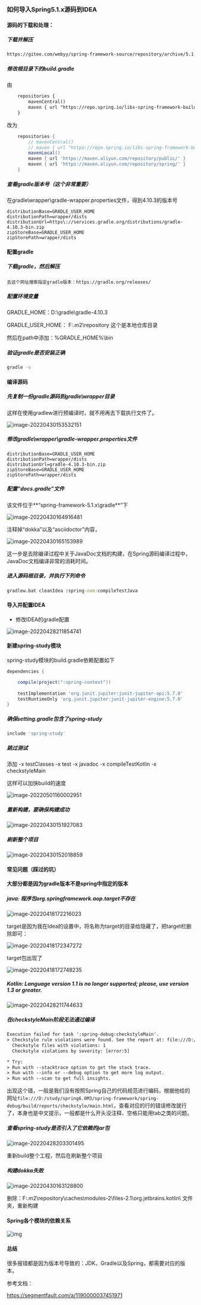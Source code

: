 ### 如何导入Spring5.1.x源码到IDEA

#### 源码的下载和处理：

##### 下载并解压

```txt
https://gitee.com/wmbyy/spring-framework-source/repository/archive/5.1.x
```

##### 修改根目录下的build.gradle

由

```xml
	repositories {
		mavenCentral()
		maven { url "https://repo.spring.io/libs-spring-framework-build" }
	}
```

改为

```groovy
	repositories {
		// mavenCentral()
		// maven { url "https://repo.spring.io/libs-spring-framework-build" }
		mavenLocal()
		maven { url 'https://maven.aliyun.com/repository/public/' }
        maven { url 'https://maven.aliyun.com/repository/spring/' }
	}
```

##### 查看gradle版本号（这个非常重要）

在gradle\wrapper\gradle-wrapper.properties文件，得到4.10.3的版本号

```properties
distributionBase=GRADLE_USER_HOME
distributionPath=wrapper/dists
distributionUrl=https\://services.gradle.org/distributions/gradle-4.10.3-bin.zip
zipStoreBase=GRADLE_USER_HOME
zipStorePath=wrapper/dists
```

#### 配置gradle

##### 下载gradle，然后解压

```
去这个网址搜索指定gradle版本：https://gradle.org/releases/
```

##### 配置环境变量

GRADLE_HOME：D:\gradle\gradle-4.10.3

GRADLE_USER_HOME： F:\.m2\repository   这个是本地仓库目录

然后在path中添加：%GRADLE_HOME%\bin

##### 验证gradle是否安装正确

```cmd
gradle -v
```

#### 编译源码

##### 先复制一份gradle源码到gradle\wrapper目录

这样在使用gradlew进行预编译时，就不用再去下载执行文件了。

![image-20220430153532151](https://gitee.com/wmbyy/typora_pictures/raw/master/pictures/image-20220430153532151.png)

##### 修改gradle\wrapper\gradle-wrapper.properties文件

```properties
distributionBase=GRADLE_USER_HOME
distributionPath=wrapper/dists
distributionUrl=gradle-4.10.3-bin.zip
zipStoreBase=GRADLE_USER_HOME
zipStorePath=wrapper/dists
```

##### 配置“docs.gradle”文件

该文件位于**“spring-framework-5.1.x\gradle**”下

![image-20220430164916481](F:\assets\image-20220430164916481.png)

注释掉“dokka”以及“asciidoctor”内容，

![image-20220430165153989](https://gitee.com/wmbyy/typora_pictures/raw/master/pictures/image-20220430165153989.png)

这一步是去除编译过程中关于JavaDoc文档的构建，在Spring源码编译过程中，JavaDoc文档编译非常的消耗时间。

##### 进入源码根目录，并执行下列命令

```cmd
gradlew.bat cleanIdea :spring-oxm:compileTestJava
```

#### 导入并配置IDEA

* 修改IDEA的gradle配置

![image-20220428211854741](https://gitee.com/wmbyy/typora_pictures/raw/master/pictures/image-20220428211854741.png)

#### 新建spring-study模块

spring-study模块的build.gradle依赖配置如下

```groovy
dependencies {

    compile(project(":spring-context"))
    
    testImplementation 'org.junit.jupiter:junit-jupiter-api:5.7.0'
    testRuntimeOnly 'org.junit.jupiter:junit-jupiter-engine:5.7.0'
}
```

##### 确保setting.gradle包含了spring-study

```groovy
include 'spring-study'
```

##### 跳过测试

添加 -x testClasses -x test -x javadoc -x compileTestKotlin -x checkstyleMain

这样可以加快build的速度

![image-20220501160002951](https://gitee.com/wmbyy/typora_pictures/raw/master/pictures/image-20220501160002951.png)

##### 重新构建，要确保构建成功

![image-20220430151927083](https://gitee.com/wmbyy/typora_pictures/raw/master/pictures/image-20220430151927083.png)

##### 刷新整个项目

![image-20220430152018859](https://gitee.com/wmbyy/typora_pictures/raw/master/pictures/image-20220430152018859.png)

#### 常见问题（踩过的坑）

**大部分都是因为gradle版本不是spring中指定的版本**

##### java: 程序包org.springframework.aop.target不存在

![image-20220418172216023](https://gitee.com/wmbyy/typora_pictures/raw/master/pictures/image-20220418172216023.png)

target是因为我在Idea的设置中，将名称为target的目录给隐藏了，把target栏删除即可：

![image-20220418172347272](https://gitee.com/wmbyy/typora_pictures/raw/master/pictures/image-20220418172347272.png)

target包出现了

![image-20220418172748235](https://gitee.com/wmbyy/typora_pictures/raw/master/pictures/image-20220418172748235.png)

##### Kotlin: Language version 1.1 is no longer supported; please, use version 1.3 or greater.

![image-20220428211744633](https://gitee.com/wmbyy/typora_pictures/raw/master/pictures/image-20220428211744633.png)



##### 在checkstyleMain阶段无法通过编译

```txt
Execution failed for task ':spring-debug:checkstyleMain'.
> Checkstyle rule violations were found. See the report at: file:///D:/study/spring6.0M3/spring-framework/spring-debug/build/reports/checkstyle/main.html
  Checkstyle files with violations: 1
  Checkstyle violations by severity: [error:5]

* Try:
> Run with --stacktrace option to get the stack trace.
> Run with --info or --debug option to get more log output.
> Run with --scan to get full insights.
```

出现这个错，一般是我们没有按照Spring自己的代码规范进行编码，根据他给的网址`file:///D:/study/spring6.0M3/spring-framework/spring-debug/build/reports/checkstyle/main.html`，查看对应的行的错误修改就行了，本身也是中文提示，一般都是什么开头没注释、空格只能用tab之类的问题。

##### 查看spring-study是否引入了它依赖的jar包

![image-20220428203301495](https://gitee.com/wmbyy/typora_pictures/raw/master/pictures/image-20220428203301495.png)

重新build整个工程，然后在刷新整个项目

##### 构建dokka失败

![image-20220430163128800](https://gitee.com/wmbyy/typora_pictures/raw/master/pictures/image-20220430163128800.png)

删除：F:\.m2\repository\caches\modules-2\files-2.1\org.jetbrains.kotlin\ 文件夹，重新构建

#### Spring各个模块的依赖关系

![img](https://img2020.cnblogs.com/blog/572188/202101/572188-20210106093153235-975601605.png)

#### 总结

很多报错都是因为版本号导致的：JDK、Gradle以及Spring，都需要对应的版本。



参考文档：

https://segmentfault.com/a/1190000037451971

